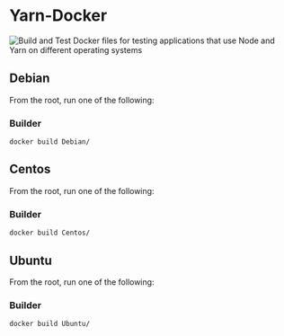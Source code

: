 # Yarn-Docker

![Build and Test](https://github.com/Jammicus/Yarn-Docker/workflows/Build%20and%20Test/badge.svg)
Docker files for testing applications that use  Node and Yarn on different operating systems


## Debian

From the root, run one of the following:

### Builder

`docker build Debian/`

## Centos

From the root, run one of the following:

### Builder

`docker build Centos/`

## Ubuntu

From the root, run one of the following:

### Builder

`docker build Ubuntu/`
